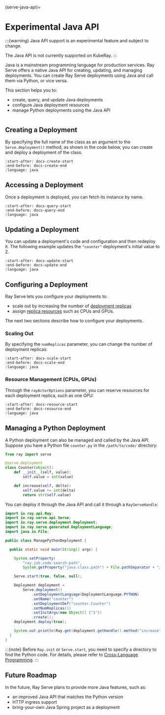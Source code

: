 (serve-java-api)=
# Experimental Java API

:::{warning}
Java API support is an experimental feature and subject to change.

The Java API is not currently supported on KubeRay.
:::

Java is a mainstream programming language for production services. Ray Serve offers a native Java API for creating, updating, and managing deployments. You can create Ray Serve deployments using Java and call them via Python, or vice versa.

This section helps you to:

- create, query, and update Java deployments
- configure Java deployment resources
- manage Python deployments using the Java API

```{contents}
```

## Creating a Deployment

By specifying the full name of the class as an argument to the `Serve.deployment()` method, as shown in the code below, you can create and deploy a deployment of the class.

```{literalinclude} ../../../../java/serve/src/test/java/io/ray/serve/docdemo/ManageDeployment.java
:start-after: docs-create-start
:end-before: docs-create-end
:language: java
```

## Accessing a Deployment

Once a deployment is deployed, you can fetch its instance by name.

```{literalinclude} ../../../../java/serve/src/test/java/io/ray/serve/docdemo/ManageDeployment.java
:start-after: docs-query-start
:end-before: docs-query-end
:language: java
```

## Updating a Deployment

You can update a deployment's code and configuration and then redeploy it. The following example updates the `"counter"` deployment's initial value to 2.

```{literalinclude} ../../../../java/serve/src/test/java/io/ray/serve/docdemo/ManageDeployment.java
:start-after: docs-update-start
:end-before: docs-update-end
:language: java
```

## Configuring a Deployment

Ray Serve lets you configure your deployments to:

- scale out by increasing the number of [deployment replicas](serve-architecture-high-level-view)
- assign [replica resources](serve-cpus-gpus) such as CPUs and GPUs.

The next two sections describe how to configure your deployments.

### Scaling Out

By specifying the `numReplicas` parameter, you can change the number of deployment replicas:

```{literalinclude} ../../../../java/serve/src/test/java/io/ray/serve/docdemo/ManageDeployment.java
:start-after: docs-scale-start
:end-before: docs-scale-end
:language: java
```

### Resource Management (CPUs, GPUs)

Through the `rayActorOptions` parameter, you can reserve resources for each deployment replica, such as one GPU:

```{literalinclude} ../../../../java/serve/src/test/java/io/ray/serve/docdemo/ManageDeployment.java
:start-after: docs-resource-start
:end-before: docs-resource-end
:language: java
```

## Managing a Python Deployment

A Python deployment can also be managed and called by the Java API. Suppose you have a Python file `counter.py` in the `/path/to/code/` directory:

```python
from ray import serve

@serve.deployment
class Counter(object):
    def __init__(self, value):
        self.value = int(value)

    def increase(self, delta):
        self.value += int(delta)
        return str(self.value)

```

You can deploy it through the Java API and call it through a `RayServeHandle`:

```java
import io.ray.api.Ray;
import io.ray.serve.api.Serve;
import io.ray.serve.deployment.Deployment;
import io.ray.serve.generated.DeploymentLanguage;
import java.io.File;

public class ManagePythonDeployment {

  public static void main(String[] args) {

    System.setProperty(
        "ray.job.code-search-path",
        System.getProperty("java.class.path") + File.pathSeparator + "/path/to/code/");

    Serve.start(true, false, null);

    Deployment deployment =
        Serve.deployment()
            .setDeploymentLanguage(DeploymentLanguage.PYTHON)
            .setName("counter")
            .setDeploymentDef("counter.Counter")
            .setNumReplicas(1)
            .setInitArgs(new Object[] {"1"})
            .create();
    deployment.deploy(true);

    System.out.println(Ray.get(deployment.getHandle().method("increase").remote("2")));
  }
}

```

:::{note}
Before `Ray.init` or `Serve.start`, you need to specify a directory to find the Python code. For details, please refer to [Cross-Language Programming](cross_language).
:::

## Future Roadmap

In the future, Ray Serve plans to provide more Java features, such as:
- an improved Java API that matches the Python version
- HTTP ingress support
- bring-your-own Java Spring project as a deployment
